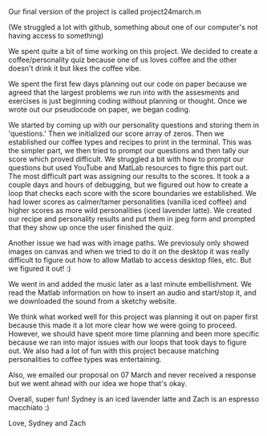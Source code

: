 Our final version of the project is called project24march.m

(We struggled a lot with github, something about one of our computer's not having access to something)

We spent quite a bit of time working on this project. We decided to create a coffee/personality quiz because one of us loves coffee and the other doesn't drink it but likes the coffee vibe.

We spent the first few days planning out our code on paper because we agreed that the largest problems we run into with the assesments and exercises is just beginning coding without
planning or thought. Once we wrote out our pseudocode on paper, we began coding.

We started by coming up with our personality questions and storing them in 'questions.'
Then we initialized our score array of zeros. Then we established our coffee types and recipes to print in the terminal. 
This was the simpler part, we then tried to prompt our questions and then tally our score which proved difficult. We struggled a bit with how to prompt our questions but used  YouTube
and MatLab resources to figre this part out. The most difficult part was assigning our results to the scores. It took a a couple days and hours of debugging, but we figured out how to 
create a loop that checks each score with the score boundaries we established. We had lower scores as calmer/tamer personalities (vanilla iced coffee) and higher scores as more wild 
personalities (iced lavender latte). We created our recipe and personality results and put them in jpeg form and prompted that they show up once the user finished the quiz. 

Another issue we had was with image paths. We previosuly only showed images on canvas and when we tried to do it on the desktop it was really difficult to figure out how to allow 
Matlab to access desktop files, etc. But we figured it out! :) 

We went in and added the music later as a last minute embellishment. We read the Matlab information on how to insert an audio and start/stop it, and we downloaded the sound from a 
sketchy website. 

We think what worked well for this project was planning it out on paper first because this made it a lot more clear how we were going to proceed. However, we should have spent more time
planning and been more specific because we ran into major issues with our loops that took days to figure out. We also had a lot of fun with this project because matching personalities
to coffee types was entertaining. 

Also, we emailed our proposal on 07 March and never received a response but we went ahead with our idea we hope that's okay.

Overall, super fun! Sydney is an iced lavender latte and Zach is an espresso macchiato :)

Love,
Sydney and Zach
